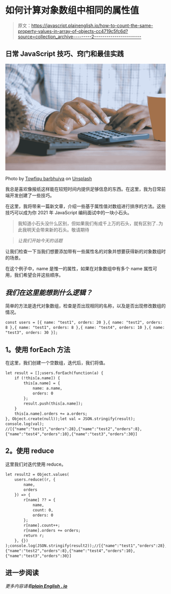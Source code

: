 # 如何计算对象数组中相同的属性值

> 原文：<https://javascript.plainenglish.io/how-to-count-the-same-property-values-in-array-of-objects-cc4719c5fc6d?source=collection_archive---------2----------------------->

## 日常 JavaScript 技巧、窍门和最佳实践

![](img/bd2097931a830cc55b69ea517b479741.png)

Photo by [Towfiqu barbhuiya](https://unsplash.com/@towfiqu999999?utm_source=medium&utm_medium=referral) on [Unsplash](https://unsplash.com?utm_source=medium&utm_medium=referral)

我总是喜欢像报纸这样能在较短时间内提供足够信息的东西。在这里，我为日常前端开发创建了一些技巧。

在这里，我将带来一篇新文章，介绍一些基于属性值对数组进行排序的方法。这些技巧可以成为你 2021 年 JavaScript 编码面试中的一块小石头。

> 我知道小石头没什么区别，但如果我们有成千上万的石头，就有区别了..为此我明天会带来新的石头。敬请期待

> *让我们开始今天的话题*

让我们检查一下当我们想要添加带有一些属性名的对象并想要获得新的对象数组时的场景。

在这个例子中，name 是惟一的属性，如果在对象数组中有多个 name 属性可用，我们希望合并这些顺序。

## ***我们在这里能想到什么逻辑？***

简单的方法是迭代对象数组，检查是否出现相同的名称，以及是否出现修改数组的情况。

```
const users = [{ name: "test1", orders: 20 },{ name: "test2", orders: 8 },{ name: "test1", orders: 8 },{ name: "test4", orders: 10 },{ name: "test3", orders: 30 }];
```

## **1。使用 forEach 方法**

在这里，我们创建一个空数组，迭代后，我们将值。

```
let result = [];users.forEach(function(a) {
    if (!this[a.name]) {
        this[a.name] = {
            name: a.name,
            orders: 0
        };
        result.push(this[a.name]);
    }
    this[a.name].orders += a.orders;
}, Object.create(null));let val = JSON.stringify(result);
console.log(val);
//[{"name":"test1","orders":28},{"name":"test2","orders":8},{"name":"test4","orders":10},{"name":"test3","orders":30}]
```

## **2。使用 reduce**

这里我们对迭代使用 reduce。

```
let result2 = Object.values(
    users.reduce((r, {
        name,
        orders
    }) => {
        r[name] ?? = {
            name,
            count: 0,
            orders: 0
        };
        r[name].count++;
        r[name].orders += orders;
        return r;
    }, {})
);console.log(JSON.stringify(result2));//[{"name":"test1","orders":28},{"name":"test2","orders":8},{"name":"test4","orders":10},{"name":"test3","orders":30}] 
```

## 进一步阅读

*更多内容请看*[***plain English . io***](http://plainenglish.io)